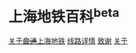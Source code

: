 # 上海地铁百科<sup>beta</sup>

[关于~~盘通~~上海地铁](shanghaimtero.md)
[线路详情](line.md)
[致谢](thanks.md)
[关于](about.md)

